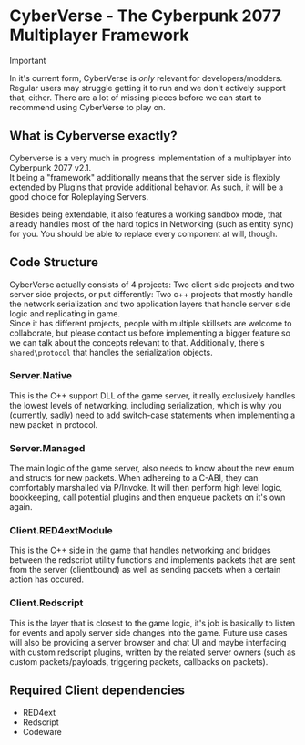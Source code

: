 # CyberVerse - The Cyberpunk 2077 Multiplayer Framework

> [!IMPORTANT]  
> In it's current form, CyberVerse is _only_  relevant for developers/modders. Regular users may
> struggle getting it to run and we don't actively support that, either. There are a lot of missing
> pieces before we can start to recommend using CyberVerse to play on.

## What is Cyberverse exactly?
Cyberverse is a very much in progress implementation of a multiplayer into Cyberpunk 2077 v2.1.  
It being a "framework" additionally means that the server side is flexibly extended by Plugins that provide additional behavior. As such, it will be a good choice for Roleplaying Servers.

Besides being extendable, it also features a working sandbox mode, that already handles most of the hard topics
in Networking (such as entity sync) for you. You should be able to replace every component at will, though.

## Code Structure
CyberVerse actually consists of 4 projects: Two client side projects and two server side projects, or put
differently: Two c++ projects that mostly handle the network serialization and two application layers that
handle server side logic and replicating in game.  
Since it has different projects, people with multiple skillsets are welcome to collaborate, but please contact
us before implementing a bigger feature so we can talk about the concepts relevant to that.
Additionally, there's `shared\protocol` that handles the serialization objects.

### Server.Native
This is the C++ support DLL of the game server, it really exclusively handles the lowest levels of networking,
including serialization, which is why you (currently, sadly) need to add switch-case statements when implementing
a new packet in protocol.

### Server.Managed
The main logic of the game server, also needs to know about the new enum and structs for new packets. When 
adhereing to a C-ABI, they can comfortably marshalled via P/Invoke. It will then perform high level logic, 
bookkeeping, call potential plugins and then enqueue packets on it's own again.

### Client.RED4extModule
This is the C++ side in the game that handles networking and bridges between the redscript utility functions
and implements packets that are sent from the server (clientbound) as well as sending packets when a certain
action has occured.

### Client.Redscript
This is the layer that is closest to the game logic, it's job is basically to listen for events and apply server
side changes into the game. Future use cases will also be providing a server browser and chat UI and maybe
interfacing with custom redscript plugins, written by the related server owners (such as custom packets/payloads,
triggering packets, callbacks on packets).

## Required Client dependencies
- RED4ext
- Redscript
- Codeware